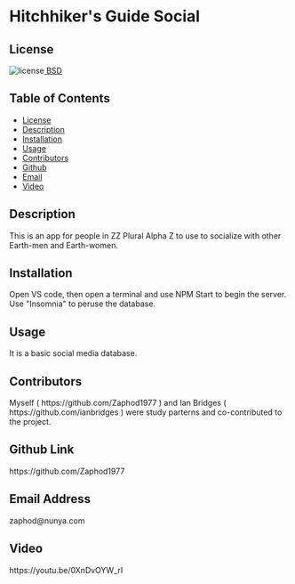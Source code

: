 ##  <h1>Hitchhiker's Guide Social</h1><h2> License </h2>
![license](https://img.shields.io/badge/License-BSD_3--Clause-blue.svg)[  BSD](https://opensource.org/licenses/BSD-3-Clause)<h2> Table of Contents </h2> 
- [License](#license) 
- [Description](#description) 
- [Installation](#installation) 
- [Usage](#usage) 
- [Contributors](#contributors) 
- [Github](#github) 
- [Email](#email) 
- [Video](#video)
<h2>Description</h2> <p>This is an app for people in ZZ Plural Alpha Z to use to socialize with other Earth-men and Earth-women.</p><h2>Installation</h2> <p>Open VS code, then open a terminal and use NPM Start to begin the server.  Use "Insomnia" to peruse the database.</p><h2>Usage</h2> <p>It is a basic social media database.</p>
<h2>Contributors</h2> <p>Myself ( https://github.com/Zaphod1977 ) and Ian Bridges ( https://github.com/ianbridges ) were study parterns and co-contributed to the project.</p><h2>Github Link</h2> <p>https://github.com/Zaphod1977</p><h2>Email Address</h2><p>zaphod@nunya.com</p>
<h2>Video</h2>
<p>https://youtu.be/0XnDvOYW_rI</p>
